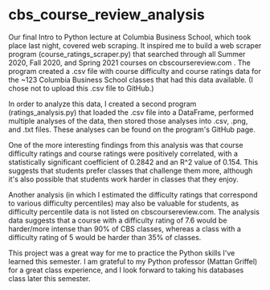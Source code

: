 # cbs_course_review_analysis

Our final Intro to Python lecture at Columbia Business School, which took place last night, covered web scraping. It inspired me to build a web scraper program (course_ratings_scraper.py) that searched through all Summer 2020, Fall 2020, and Spring 2021 courses on cbscoursereview.com . The program created a .csv file with course difficulty and course ratings data for the ~123 Columbia Business School classes that had this data available. (I chose not to upload this .csv file to GitHub.)

In order to analyze this data, I created a second program (ratings_analysis.py) that loaded the .csv file into a DataFrame, performed multiple analyses of the data, then stored those analyses into .csv, .png, and .txt files. These analyses can be found on the program's GitHub page.

One of the more interesting findings from this analysis was that course difficulty ratings and course ratings were positively correlated, with a statistically significant coefficient of 0.2842 and an R^2 value of 0.154. This suggests that students prefer classes that challenge them more, although it's also possible that students work harder in classes that they enjoy. 

Another analysis (in which I estimated the difficulty ratings that correspond to various difficulty percentiles) may also be valuable for students, as difficulty percentile data is not listed on cbscoursereview.com. The analysis data suggests that a course with a difficulty rating of 7.6 would be harder/more intense than 90% of CBS classes, whereas a class with a difficulty rating of 5 would be harder than 35% of classes.

This project was a great way for me to practice the Python skills I've learned this semester. I am grateful to my Python professor (Mattan Griffel) for a great class experience, and I look forward to taking his databases class later this semester.
